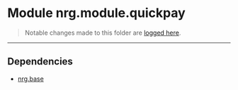 # Module nrg.module.quickpay

> Notable changes made to this folder are [logged here](doc/CHANGELOG.md).

***
## Dependencies
* [nrg.base](../../../../../ZEBASE/src/nrg/base/README.md)
